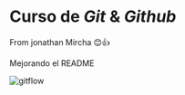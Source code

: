 # Curso de _Git_ & _Github_

From jonathan Mircha 😊👍

Mejorando el README

![gitflow](./assets/git-flow.png)